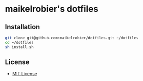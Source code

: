 # maikelrobier's dotfiles

## Installation
```bash
git clone git@github.com:maikelrobier/dotfiles.git ~/dotfiles
cd ~/dotfiles
sh install.sh
```

## License
- [MIT License](https://github.com/maikelrobier/dotfiles/blob/master/LICENSE)
